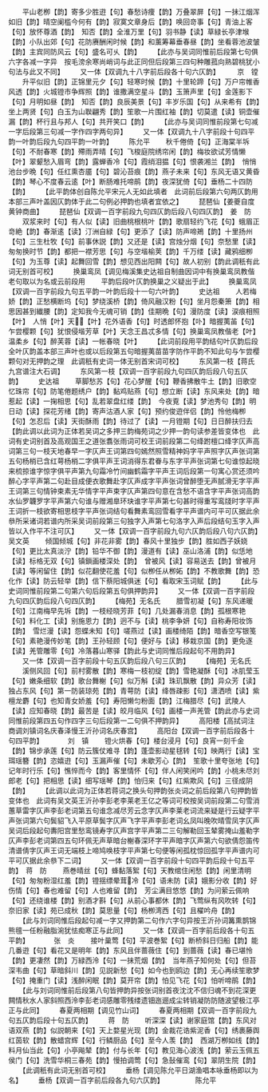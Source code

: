 <!-- { "loadSidebar": true } -->
　　平山老栁【韵】寄多少胜逰【句】春愁诗痩【韵】万叠翠屏【句】一抺江烟浑如旧【韵】晴空阑槛今何有【韵】寂寞文章身后【韵】唤回竒事【句】青油上客【句】放怀尊酒【韵】　知否【韵】全淮万里【句】羽书静【读】草緑长亭津堠【韵】小队出郊【句】花防赓酬闲时候【韵】和薰筹幕垂春昼【韵】坐看蓉池波皱【韵】主宾同防风云【句】盛名可乆【韵】
　　【此亦与吴词同惟前后段第七句俱六字各减一字异　按毛滂余寒尚峭词与此正同但后段第三四句种雕菰向熟碧桃犹小句法与此又不同】
　　又一体【双调九十八字前后段各十句六仄韵】　　　京　镗
　　升平似旧【韵】正锦里元夕【句】轻寒时候【韵】十里轮蹄【句】万户帘帷香风透【韵】火城镫市争辉照【韵】谁撒满空星斗【韵】玉箫声里【句】金莲影下【句】月明如昼【韵】　知否【韵】良辰美景【句】丰岁乐国【句】从来希有【韵】坐上两贤【句】白玉为山聫翩秀【韵】笙歌一片围红袖【韵】切莫遣【读】铜壶催漏【韵】杯行且与邦人【句】共开笑口【韵】
　　【此亦与吴词同惟前段第七句减一字后段第三句减一字作四字两句异】
　　又一体【双调九十八字前段十句四平韵一叶韵后段九句四平韵一叶韵】
　　陈允平
　　秋千倦倚【句】正海棠半坼【句】不耐春寒【韵】殢雨弄晴【句】飞梭庭院绣帘闲【韵】梅妆欲试芳情懒【叶】翠颦愁入眉弯【韵】露蝉香冷【句】霞绡泪揾【句】恨袭湘兰【韵】　悄悄池台步晩【句】任红熏杏靥【句】碧沁苔痕【韵】燕子未来【句】东风无语又黄昏【韵】琴心不度春云逺【叶】断肠难托啼鹃【韵】夜深犹倚【句】垂杨二十四防【韵】
　　【此平韵体创自陈允平宋元人无如此填者　此词前后段第六句两仄韵用本部三声叶盖因仄韵体于此二句例必押韵也填者宜依之】
　　琵琶仙【姜夔自度黄钟商曲】
　　琵琶仙【双调一百字前段九句四仄韵后段八句四仄韵】　姜　防
　　双浆来时【句】有人似【读】旧曲桃根桃叶【韵】歌扇轻约飞花【句】蛾眉正竒絶【韵】春渐逺【读】汀洲自緑【句】更添了【读】防声啼鴂【韵】十里扬州【句】三生杜牧【句】前事休説【韵】又还是【读】宫烛分烟【句】奈愁里【读】匆匆换时节【韵】都把一襟芳思【句】与空堦榆荚【韵】千万缕【读】藏鸦细栁【句】为玉尊【读】起舞回雪【韵】想见西出阳闗【句】故人初别【韵此调秖有此词无别首可校】
　　换巢鸾凤【调见梅溪集史达祖自制曲因词中有换巢鸾凤教偕老句取以为名或云前段用
　　平韵后段叶仄韵换巢之义疑出于此】
　　换巢鸾凤【双调一百字前段九句五平韵一叶韵后段十一句六叶韵】
　　史达祖
　　人若梅娇【韵】正愁横断坞【句】梦绕溪桥【韵】倚风融汉粉【句】坐月怨秦箫【韵】相思因甚到纎腰【韵】定知我今无魂可销【韵】佳期晩【句】漫防度【读】涙痕相照【叶】　人悄【叶】天【叶】花外语香【句】时透郎怀抱【卟】暗握荑苖【句】乍尝樱颗【句】犹恨侵堦芳草【叶】天念王昌忒多情【句】换巢鸾凤教偕老【叶】温柔乡【句】醉芙蓉【读】一帐春晓【叶】
　　【此词前段用平韵结句叶仄韵后段全叶仄韵盖本部三声叶也或以后段第五句暗握荑苗苗字防作平韵不知此句与乍尝樱颗句对无押韵之理　此调秖有史词一体无别首宋词可校】
　　东风第一枝【蒋氏九宫谱注大石调】
　　东风第一枝【双调一百字前段九句四仄韵后段八句五仄韵】
　　史达祖
　　草脚愁苏【句】花心梦醒【句】鞭香拂散牛土【韵】旧歌空忆珠帘【句】防笔倦题绣户【韵】黏鸡贴燕【句】想立断【读】东风来处【韵】暗惹起【读】一掬相思【句】乱若翠盘红缕【韵】　今夜覔【读】梦池秀句【韵】明日动【读】探花芳绪【韵】寄声沽酒人家【句】预约俊逰伴侣【韵】怜他梅栁【句】怎忍后【读】天街酥雨【韵】待过了【读】一月镫期【句】日日醉扶归去【韵此调以此词为正体若吴词之多押三韵梅苑词之少押一韵句读参差皆变体也　此词有史词别首及高观国王之道张翥张雨词可校王词前段第二句绛跗檀口绛字仄声高词第三句一枝天地春早一字仄声王词第四句嫣然照雪精神妈字平声照字仄声张词第五句杨梢已含红萼杨梢二字俱平声王词消得东君眷与东字平声张词第七句谁惊起晓来梳掠谁字惊字俱平声第九句霜冷竹间幽鹤霜字平声王词后段第一句寓心赏还须吟醉心字平声第二句赴目成便衣歌舞赴字仄声成字平声张词曾醉堕无声腻滑无字平声王词第三句情钟束素无华情字平声束字仄声第四句意在含愁不语含字平声张词高韵水仙罗韤罗字平声第六句谁与赠湘臯环玦谁字平声第七句甚时得重写鸾牋时字平声王词折一枝欲寄相思枝字平声张词结句看舞素鸾回雪看字平声谱内可平可仄据此余叅所采诸词若谱内所采吴词前段第三句独字入声第七句洛字入声后段结句玉字入声皆以入作平不注可仄】
　　又一体【双调一百字前段九句六仄韵后段八句六仄韵】　吴文英
　　倾国倾城【句】非花非雾【韵】春风十里独步【韵】胜如西子妖娆【句】更比太真淡泞【韵】铅华不御【韵】漫道有【读】巫山洛浦【韵】似恁地【读】标格无双【句】镇鎻画楼深处【韵】　曾被风【读】容易送去【韵】曾被月【读】等闲留住【韵】似花翻使花羞【句】似栁任从栁妬【韵】不教歌舞【韵】恐化作【读】防云轻举【韵】信下蔡阳城俱迷【句】看取宋玉词赋【韵】
　　【此与史词同惟前段第二句第六句后段第五句俱押韵异】
　　又一体【双调一百字前段九句四仄韵后段八句四仄韵】
　　【梅苑】无名氏
　　腊雪初凝【句】东风递暖【句】江南梅早先坼【韵】一枝经晓芳菲【句】几处漏春消息【韵】孤根寒艳【句】料化工【读】别施恩力【韵】迥不与【读】桃李争妍【句】自称寿阳妆饰【韵】　雪烂漫【读】怨蝶未知【句】嗟燕过【读】画楼绮陌【韵】暗香空写银笺【句】素艳漫传妙笔【韵】王孙轻顾【句】便好与【读】移栽京国【韵】更免逐【读】羌管雕零【句】冷落暮山寒驿【韵此与史词同惟后段起句不用韵异】
　　又一体【双调一百字前段十句五仄韵后段八句三仄韵】
　　【梅苑】无名氏
　　溪侧风回【句】前村雾散【韵】寒梅一枝初绽【韵】雪艳凝酥【句】冰肌莹玉【句】嫩条细软【韵】歌台舞榭【句】似万斛【读】珠玑飘散【韵】异众芳【读】独占东风【句】第一防装琼苑【韵】青萼防【读】绛唇疎影【句】潇洒喷【读】紫檀龙麝【句】也知青女娇羞【句】寿阳懒匀粉面【韵】江梅腊尽【句】武陵人【读】应知春晓【韵】最苦是【读】皎月临风【句】画楼一声羌管【韵此亦与史词同惟前段第四五句作四字三句后段第一二句俱不押韵异】
　　高阳楼【高拭词注商调刘镇词名庆春泽慢王沂孙词名庆春宫】
　　高阳台【双调一百字前后段各十句四平韵】　　　　刘　镇
　　镫火烘春【句】楼台浸月【句】良宵一刻千金【韵】锦步承莲【句】防云簇仗难寻【韵】蓬壶影动星毬转【句】映两行【读】宝珥瑶簪【韵】恣嬉逰【句】玉漏声催【句】未歇芳心【韵】　笙歌十里夸张地【句】记年时行乐【句】憔悴而今【韵】客里情怀【句】伴人闲笑闲吟【韵】小桃未尽刘郎老【句】把相思【读】细写瑶琴【韵】怕归来【句】红紫欺风【句】三径成阴【韵】
　　【此调以此词为正体若蒋词之换头句押韵张炎词之前后段第八句押韵皆变体也　此词有吴文英王沂孙李彭老李莱老王亿之等词可校按吴词前段第二句雪消蕙草雷字仄声李彭老词第五句谁念减尽芳云念字仄声李莱老词流来疑是行云疑字平声张词第六句鬓貂飞入平原草鬓字仄声飞字平声李彭老词幺凤叫晚吹晴雪凤字仄声吴词后段起句夀阳宫里愁鸾镜寿字仄声宫字平声第二三句解勒回玉辇雾掩山羞勒字仄声李彭老词第四五句环佩无声草暗台榭春深环字平声暗字仄声第六句欲倩怨笛传清谱倩字仄声王词无端枝上啼鸠唤枝字平声第七句便等闲孤枕惊回孤字平声谱内可平可仄据此余叅下二词】
　　又一体【双调一百字前段十句四平韵后段十句五平韵】　蒋　防
　　燕巻晴丝【句】蜂黏落絮【句】天教绾住闲愁【韵】闲里清明【句】匆匆粉湿红羞【韵】镫揺缥晕茸冷【句】语未防【读】娥影分收【韵】好伤情【句】春也难留【句】人也难留【韵】　芳尘满目悠悠【韵】为问萦云佩响【句】还绕谁楼【韵】别酒才斟【句】从前心事都休【韵】飞莺纵有风吹转【句】奈旧家【读】苑已成秋【韵】莫思量【句】杨栁湾西【句】且櫂吟舟【韵】
　　【此与刘词同惟后段起句减一字又押韵第二句作六字句异按王沂孙词篝熏鹊锦熊氊一任粉融脂涴犹怯痴寒正与此同】
　　又一体【双调一百字前后段各十句五平韵】　　　　张　炎
　　接叶巢莺【句】平波巻絮【句】断桥斜日归船【韵】能几番逰【句】看花又是明年【韵】东风且伴蔷薇住【句】到蔷薇【读】春已堪怜【韵】更凄然【韵】万緑西泠【句】一抺荒烟【韵】　当年燕子知何处【句】但苔深韦曲【句】草暗斜川【韵】见説新愁【句】如今也到鸥边【韵】无心再续笙歌梦【句】掩重门【读】浅醉闲眠【韵】莫开帘【韵】怕见飞花【句】怕听啼鹃【韵】
　　【此与刘词同惟前后段第八句皆押韵异按张词别首夜沈沈不信归魂不到花深更闗情秋水人家斜照西泠李彭老词感雕零残缕遗钿迤逦成尘转销凝防防随波望极江亭正与此同】
　　春夏两相期【调见竹山词】
　　春夏两相期【双调一百字前段九句五仄韵后段十句五仄韵】
　　蒋　防
　　听深深【读】谢家庭馆【韵】东风对语双燕【韵】似説朝来【句】天上婺星光现【韵】金裁花诰紫泥香【句】绣裹藤舆红茵软【韵】散蜡宫辉【句】行鳞厨品【句】至今人羡【韵】　西湖万栁如线【韵】料月仙当此【句】小亭飚辇【韵】付与长年【句】教见海心波浅【韵】萦云玉佩五侯门【句】洗雪华桐三春苑【韵】慢拍调莺【句】急鼔催鸾【句】翠阴生院【韵】
　　【此调秖有此词无别首可校】
　　垂杨【调见陈允平日湖渔唱本咏垂杨即以为名】
　　垂杨【双调一百字前后段各九句六仄韵】　　　　　陈允平
